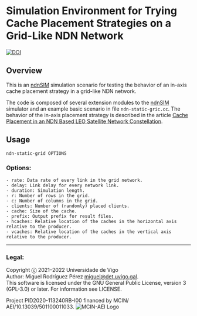 Simulation Environment for Trying Cache Placement Strategies on a Grid-Like NDN Network
===

[![DOI](https://zenodo.org/badge/503401611.svg)](https://zenodo.org/doi/10.5281/zenodo.10912635)


Overview
---
This is an [ndnSIM][ndnSIM] simulation scenario for testing the behavior of an in-axis cache placement strategy in a grid-like NDN network.

The code is composed of several extension modules to the [ndnSIM] simulator and
an example basic scenario in file `ndn-static-gric.cc`. The behavior of the
in-axis placement strategy is described in the article [Cache Placement in an
NDN Based LEO Satellite Network
Constellation](https://doi.org/10.1109/TAES.2022.3227530).

Usage
---

    ndn-static-grid OPTIONS

### Options:

    - rate: Data rate of every link in the grid network.
    - delay: Link delay for every network link.
    - duration: Simulation length.
    - r: Number of rows in the grid.
    - c: Number of columns in the grid.
    - clients: Number of (randomly) placed clients.
    - cache: Size of the cache.
    - prefix: Output prefix for result files.
    - hcaches: Relative location of the caches in the horizontal axis relative to the producer.
    - vcaches: Relative location of the caches in the vertical axis relative to the producer.

---
### Legal:
Copyright ⓒ 2021–2022 Universidade de Vigo<br>
Author: Miguel Rodríguez Pérez <miguel@det.uvigo.gal>.<br>
This software is licensed under the GNU General Public License, version 3 (GPL-3.0) or later. For information see LICENSE.


Project PID2020-113240RB-I00 financed by MCIN/ AEI/10.13039/501100011033.
![MCIN-AEI Logo](https://icarus.det.uvigo.es/assets/img/logo-mcin-aei.png)

[ndnSim]: https://ndnsim.net
